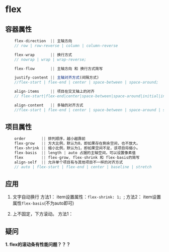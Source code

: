 # flex

## 容器属性
~~~js
    flex-direction  || 主轴方向
    // row | row-reverse | column | column-reverse

    flex-wrap       || 换行方式
    // nowrap | wrap | wrap-reverse;

    flex-flow       || 主轴方向 和 换行方式简写

    justify-content || 主轴对齐方式(间隔方式) 
    //flex-start | flex-end | center | space-between | space-around;

    align-items     || 项目在交叉轴上的对齐
    // flex-start|flex-end|center|space-between|space-around|initial|inherit

    align-content   || 多轴的对齐方式
    //flex-start | flex-end | center | space-between | space-around | stretch
~~~

## 项目属性
~~~js
    order       || 排列顺序，越小越靠前
    flex-grow   || 方大比例，默认为0，即如果存在剩余空间，也不放大。
    flex-shrink || 缩小比例，默认为1，即如果空间不足，该项目将缩小。
    flex-basis  || length | auto 占据的主轴空间，可以设置像素值
    flex        || flex-grow, flex-shrink 和 flex-basis的简写
    align-self  || 允许单个项目有与其他项目不一样的对齐方式
    // auto | flex-start | flex-end | center | baseline | stretch
~~~

## 应用
1. 文字自动换行
    方法1： item设置属性：`flex-shrink: 1; `;
    方法2： item设置属性`flex-basis`(不为auto即可)

2. 上不固定，下方滚动。
    方法1： 

## 疑问
__1. flex的滚动条有性能问题？？？__


